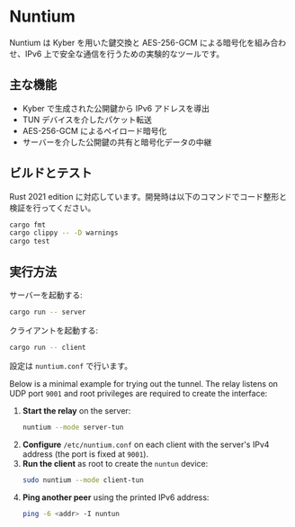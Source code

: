# Nuntium

Nuntium は Kyber を用いた鍵交換と AES-256-GCM による暗号化を組み合わせ、IPv6 上で安全な通信を行うための実験的なツールです。

## 主な機能

- Kyber で生成された公開鍵から IPv6 アドレスを導出
- TUN デバイスを介したパケット転送
- AES-256-GCM によるペイロード暗号化
- サーバーを介した公開鍵の共有と暗号化データの中継

## ビルドとテスト

Rust 2021 edition に対応しています。開発時は以下のコマンドでコード整形と検証を行ってください。

```bash
cargo fmt
cargo clippy -- -D warnings
cargo test
```

## 実行方法

サーバーを起動する:

```bash
cargo run -- server
```

クライアントを起動する:

```bash
cargo run -- client
```

設定は `nuntium.conf` で行います。

Below is a minimal example for trying out the tunnel. The relay listens on UDP
port `9001` and root privileges are required to create the interface:

1. **Start the relay** on the server:
   ```bash
   nuntium --mode server-tun
   ```
2. **Configure** `/etc/nuntium.conf` on each client with the server's IPv4
   address (the port is fixed at `9001`).
3. **Run the client** as root to create the `nuntun` device:
   ```bash
   sudo nuntium --mode client-tun
   ```
4. **Ping another peer** using the printed IPv6 address:
   ```bash
   ping -6 <addr> -I nuntun
   ```

